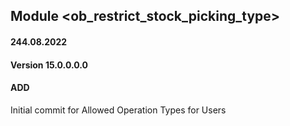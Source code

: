 ## Module <ob_restrict_stock_picking_type>

#### 244.08.2022
#### Version 15.0.0.0.0
#### ADD
Initial commit for Allowed Operation Types for Users




